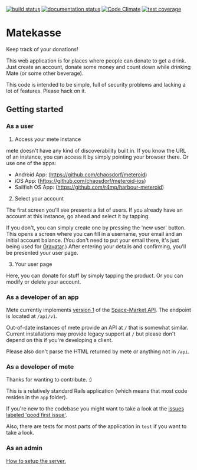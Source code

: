 [![build status](https://travis-ci.org/chaosdorf/mete.svg?branch=master)](https://travis-ci.org/chaosdorf/mete)
[![documentation status](https://inch-ci.org/github/chaosdorf/mete.svg?branch=master)](https://inch-ci.org/github/chaosdorf/mete)
[![Code Climate](https://codeclimate.com/github/chaosdorf/mete/badges/gpa.svg)](https://codeclimate.com/github/chaosdorf/mete)
[![test coverage](https://codeclimate.com/github/chaosdorf/mete/badges/coverage.svg)](https://codeclimate.com/github/chaosdorf/mete/coverage)

# Matekasse

Keep track of your donations!

This web application is for places where people can donate to get a drink. Just
create an account, donate some money and count down while drinking Mate (or some
other beverage).

This code is intended to be simple, full of security problems and lacking a lot
of features. Please hack on it.


## Getting started

### As a user

1. Access your mete instance

mete doesn't have any kind of discoverability built in. If you know the URL of an instance, you can access it by simply pointing your browser there. Or use one of the apps:
 * Android App: (https://github.com/chaosdorf/meteroid)
 * iOS App: (https://github.com/chaosdorf/meteroid-ios)
 * Sailfish OS App: (https://github.com/r4mp/harbour-meteroid)

2. Select your account

The first screen you'll see presents a list of users.
If you already have an account at this instance, go ahead and select it by tapping.

If you don't, you can simply create one by pressing the 'new user' button.
This opens a screen where you can fill in a username, your email and an initial account balance.
(You don't need to put your email there, it's just being used for [Gravatar](https://gravatar.com/).)
After entering your details and confirming, you'll be presented your user page.


3. Your user page

Here, you can donate for stuff by simply tapping the product. Or you can modify or delete your account.

### As a developer of an app

Mete currently implements [version 1](https://space-market.github.io/API/preview/v1/) of the [Space-Market API](https://github.com/Space-Market/API). The endpoint is located at `/api/v1`.

Out-of-date instances of mete provide an API at `/` that is somewhat similar.
Current installations may provide legacy support at `/` but please don't depend on this if you're developing a client.

Please also don't parse the HTML returned by mete or anything not in `/api`.

### As a developer of mete

Thanks for wanting to contribute. :)

This is a relatively standard Rails application (which means that most code resides in the `app` folder).

If you're new to the codebase you might want to take a look at the [issues labeled 'good first issue'](https://github.com/chaosdorf/mete/issues?q=is%3Aissue+is%3Aopen+label%3A%22good+first+issue%22).

Also, there are tests for most parts of the application in `test` if you want to take a look.

### As an admin

[How to setup the server.](https://github.com/chaosdorf/mete/blob/master/Setup.md)
